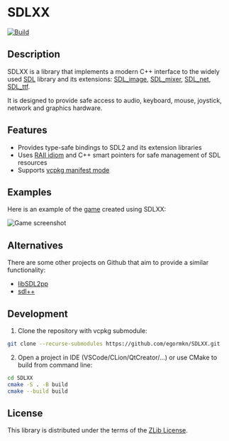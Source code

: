 # SDLXX

[![Build](https://github.com/egormkn/SDLXX/actions/workflows/build.yml/badge.svg)](https://github.com/egormkn/SDLXX/actions/workflows/build.yml)

## Description

SDLXX is a library that implements a modern C++ interface 
to the widely used [SDL](https://www.libsdl.org/) library 
and its extensions: 
[SDL_image](https://www.libsdl.org/projects/SDL_image/), 
[SDL_mixer](https://www.libsdl.org/projects/SDL_mixer/), 
[SDL_net](https://www.libsdl.org/projects/SDL_net/), 
[SDL_ttf](https://www.libsdl.org/projects/SDL_ttf/).

It is designed to provide safe access to audio, keyboard, mouse, joystick, network and graphics hardware.

## Features

- Provides type-safe bindings to SDL2 and its extension libraries
- Uses [RAII idiom](https://en.cppreference.com/w/cpp/language/raii) and C++ smart pointers for safe management of SDL resources
- Supports [vcpkg manifest mode](https://github.com/microsoft/vcpkg/blob/master/docs/users/manifests.md)

## Examples

Here is an example of the [game](https://github.com/egormkn/SDLXX/releases) created using SDLXX:

![Game screenshot](examples/game/data/game.png)

## Alternatives

There are some other projects on Github that aim to provide a similar functionality:

- [libSDL2pp](https://github.com/libSDL2pp/libSDL2pp)
- [sdl++](https://github.com/tcbrindle/sdlxx)

## Development

1) Clone the repository with vcpkg submodule:

```bash
git clone --recurse-submodules https://github.com/egormkn/SDLXX.git
```

2) Open a project in IDE (VSCode/CLion/QtCreator/...) or use CMake to build from command line:

```bash
cd SDLXX
cmake -S . -B build
cmake --build build
```

## License

This library is distributed under the terms of the [ZLib License](LICENSE.md).
